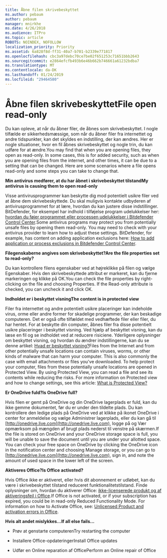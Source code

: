 ```yaml
---
title: Åbne filen skrivebeskyttet
ms.author: pebaum
author: pebaum
manager: mnirkhe
ms.date: 4/26/2018
ms.audience: ITPro
ms.topic: article
ROBOTS: NOINDEX, NOFOLLOW
localization_priority: Priority
ms.assetid: 6a828f8d-ff31-40a7-b701-b2339e771817
ms.openlocfilehash: cbc3a97debc70ce7be02f651253c71651bbb2643
ms.sourcegitcommit: e2864efcfb493b6e46b662b746661a61232bdba7
ms.translationtype: MT
ms.contentlocale: da-DK
ms.lasthandoff: 01/24/2019
ms.locfileid: "29464580"
---
```

# <a name="file-open-read-only"></a><span data-ttu-id="5248e-102">Åbne filen skrivebeskyttet</span><span class="sxs-lookup"><span data-stu-id="5248e-102">File open read-only</span></span>

<span data-ttu-id="5248e-p101">Du kan opleve, at når du åbner filer, de åbnes som skrivebeskyttet. I nogle tilfælde er sikkerhedsmæssige, som når du åbner filer fra internettet og andre tidspunkter, kan det skyldes en indstilling, der kan ændres. Her er nogle situationer, hvor en fil åbnes skrivebeskyttet og nogle trin, du kan udføre for at ændre.</span><span class="sxs-lookup"><span data-stu-id="5248e-p101">You may find that when you are opening files, they open as read-only. In some cases, this is for added security, such as when you are opening files from the internet, and other times, it can be due to a setting that can be changed. Here are some scenarios where a file opens read-only and some steps you can take to change that.</span></span>
  
 <span data-ttu-id="5248e-106">**Min antivirus medfører, at du har åbnet i skrivebeskyttet tilstand**</span><span class="sxs-lookup"><span data-stu-id="5248e-106">**My antivirus is causing them to open read-only**</span></span>
  
<span data-ttu-id="5248e-p102">Visse antivirusprogrammer kan beskytte dig mod potentielt usikre filer ved at åbne dem skrivebeskyttede. Du skal muligvis kontakte udbyderen af antivirusprogrammet for at lære, hvordan du kan justere disse indstillinger. BitDefender, for eksempel har indhold i tilføjelse program udelukkelser her: [hvordan du føjer programmet eller processen udelukkelser i Bitdefender Control Center](https://www.bitdefender.com/support/how-to-add-application-or-process-exclusions-in-bitdefender-control-center-1119.mdl).</span><span class="sxs-lookup"><span data-stu-id="5248e-p102">Some antivirus programs may protect you from potentially unsafe files by opening them read-only. You may need to check with your antivirus provider to learn how to adjust these settings. BitDefender, for example, has content on adding application exclusions here: [How to add application or process exclusions in Bitdefender Control Center](https://www.bitdefender.com/support/how-to-add-application-or-process-exclusions-in-bitdefender-control-center-1119.mdl).</span></span>
  
 <span data-ttu-id="5248e-110">**Filegenskaberne angives som skrivebeskyttet?**</span><span class="sxs-lookup"><span data-stu-id="5248e-110">**Are the file properties set to read-only?**</span></span>
  
<span data-ttu-id="5248e-p103">Du kan kontrollere filens egenskaber ved at højreklikke på filen og vælge Egenskaber. Hvis den skrivebeskyttede attribut er markeret, kan du fjerne markeringen og klikke på OK.</span><span class="sxs-lookup"><span data-stu-id="5248e-p103">You can check the file properties by right-clicking on the file and choosing Properties. If the Read-only attribute is checked, you can uncheck it and click OK.</span></span>
  
 <span data-ttu-id="5248e-113">**Indholdet er i beskyttet visning**</span><span class="sxs-lookup"><span data-stu-id="5248e-113">**The content is in protected view**</span></span>
  
<span data-ttu-id="5248e-p104">Filer fra internettet og andre potentielt usikre placeringer kan indeholde virus, orme eller andre former for skadelige programmer, der kan beskadige computeren. Det er også ofte tilfældet med vedhæftede filer eller filer, du har hentet. For at beskytte din computer, åbnes filer fra disse potentielt usikre placeringer i beskyttet visning. Ved hjælp af beskyttet visning, kan du læse en fil og se indholdet ved at reducere risiciene. Yderligere oplysninger om beskyttet visning, og hvordan du ændrer indstillingerne, kan du se denne artikel: [Hvad er beskyttet visning?](https://support.office.com/en-us/article/d6f09ac7-e6b9-4495-8e43-2bbcdbcb6653)</span><span class="sxs-lookup"><span data-stu-id="5248e-p104">Files from the Internet and from other potentially unsafe locations can contain viruses, worms, or other kinds of malware that can harm your computer. This is also commonly the case with email attachments or files you've downloaded. To help protect your computer, files from these potentially unsafe locations are opened in Protected View. By using Protected View, you can read a file and see its contents while reducing the risks. For more information on Protected view and how to change settings, see this article: [What is Protected View?](https://support.office.com/en-us/article/d6f09ac7-e6b9-4495-8e43-2bbcdbcb6653)</span></span>
  
 <span data-ttu-id="5248e-119">**Er OneDrive fuld?**</span><span class="sxs-lookup"><span data-stu-id="5248e-119">**Is OneDrive full?**</span></span>
  
<span data-ttu-id="5248e-p105">Hvis filen er gemt på OneDrive og din OneDrive lagerplads er fuld, kan du ikke gemme dokumentet, før du er under den tildelte plads. Du kan kontrollere den ledige plads på OneDrive ved at klikke på ikonet OneDrive i center for anmeldelse og vælge Administrer lagerplads, eller du kan gå til [http://onedrive.live.com](http://onedrive.live.com), logge på og Vær opmærksom på mængden af brugt plads nederst til venstre på skærmen.</span><span class="sxs-lookup"><span data-stu-id="5248e-p105">If the file is stored on OneDrive and your OneDrive storage space is full, you will be unable to save the document until you are under your allotted space. You can check your free space on OneDrive by clicking the OneDrive icon in the notification center and choosing Manage storage, or you can go to [http://onedrive.live.com](http://onedrive.live.com), sign in, and note the amount of used space in the lower left of the screen.</span></span>
  
 <span data-ttu-id="5248e-122">**Aktiveres Office?**</span><span class="sxs-lookup"><span data-stu-id="5248e-122">**Is Office activated?**</span></span>
  
<span data-ttu-id="5248e-p106">Hvis Office ikke er aktiveret, eller hvis dit abonnement er udløbet, kan du være i skrivebeskyttet tilstand reduceret funktionalitetstilstand. Finde oplysninger om, hvordan du aktiverer Office: [ikke-licenserede produkt og af aktiveringsfejl i Office](https://support.office.com/en-us/article/unlicensed-product-and-activation-errors-in-office-0d23d3c0-c19c-4b2f-9845-5344fedc4380).</span><span class="sxs-lookup"><span data-stu-id="5248e-p106">If Office is not activated, or if your subscription has expired, you could be in read-only Reduced Functionality Mode. For information on how to Activate Office, see: [Unlicensed Product and activation errors in Office](https://support.office.com/en-us/article/unlicensed-product-and-activation-errors-in-office-0d23d3c0-c19c-4b2f-9845-5344fedc4380).</span></span>
  
 <span data-ttu-id="5248e-125">**Hvis alt andet mislykkes...**</span><span class="sxs-lookup"><span data-stu-id="5248e-125">**If all else fails...**</span></span>
  
- <span data-ttu-id="5248e-126">Prøv at genstarte computeren</span><span class="sxs-lookup"><span data-stu-id="5248e-126">Try restarting the computer</span></span>
    
- <span data-ttu-id="5248e-127">Installere Office-opdateringer</span><span class="sxs-lookup"><span data-stu-id="5248e-127">Install Office updates</span></span>
    
- <span data-ttu-id="5248e-128">Udfør en Online reparation af Office</span><span class="sxs-lookup"><span data-stu-id="5248e-128">Perform an Online repair of Office</span></span>
    

